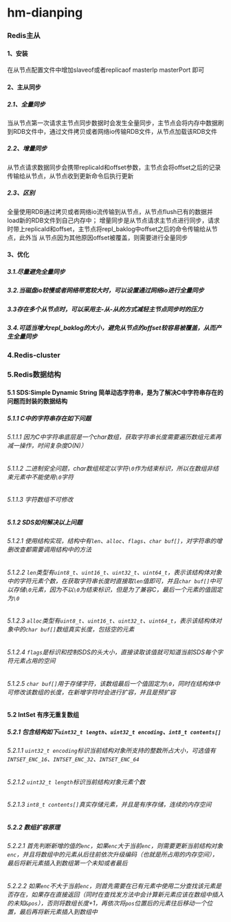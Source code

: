 # hm-dianping

### Redis主从
#### 1、安装
在从节点配置文件中增加slaveof或者replicaof masterIp masterPort 即可
#### 2、主从同步
##### 2.1、全量同步
当从节点第一次请求主节点同步数据时会发生全量同步，主节点会将内存中数据刷到RDB文件中，通过文件拷贝或者网络io传输RDB文件，从节点加载该RDB文件
##### 2.2、增量同步
从节点请求数据同步会携带replicaId和offset参数，主节点会将offset之后的记录传输给从节点，从节点收到更新命令后执行更新
##### 2.3、区别
全量使用RDB通过拷贝或者网络io流传输到从节点，从节点flush已有的数据并load新的RDB文件到自己内存中； 增量同步是从节点请求主节点进行同步，请求时带上replicaId和offset，主节点将repl_baklog中offset之后的命令传输给从节点，此外当
从节点因为其他原因offset被覆盖，则需要进行全量同步
#### 3、优化
##### 3.1.尽量避免全量同步 
##### 3.2.当磁盘io较慢或者网络带宽较大时，可以设置通过网络io进行全量同步 
##### 3.3存在多个从节点时，可以采用主-从-从的方式减轻主节点同步时的压力 
##### 3.4.可适当增大repl_baklog的大小，避免从节点的offset较容易被覆盖，从而产生全量同步

### 4.Redis-cluster
### 5.Redis数据结构
#### 5.1 SDS:Simple Dynamic String 简单动态字符串，是为了解决C中字符串存在的问题而封装的数据结构
##### 5.1.1 C中的字符串存在如下问题
###### 5.1.1.1 因为C中字符串底层是一个char数组，获取字符串长度需要遍历数组元素再减一操作，时间复杂度O(N)）
###### 5.1.1.2 二进制安全问题，char数组规定以字符`\0`作为结束标识，所以在数组非结束元素中不能使用`\0`字符
###### 5.1.1.3 字符数组不可修改
##### 5.1.2 SDS如何解决以上问题
###### 5.1.2.1 使用结构实现，结构中有`len`、`alloc`、`flags`、`char buf[]`，对字符串的增删改查都需要调用结构中的方法
###### 5.1.2.2 `len`类型有`uint8_t`、`uint16_t`、`uint32_t`、`uint64_t`，表示该结构体对象中的字符元素个数，在获取字符串长度时直接取`len`值即可，并且`char buf[]`中可以存储`\0`元素，因为不以`\0`为结束标识，但是为了兼容C，最后一个元素的值固定为`\0`
###### 5.1.2.3 `alloc`类型有`uint8_t`、`uint16_t`、`uint32_t`、`uint64_t`，表示该结构体对象中的`char buf[]`数组真实长度，包括空的元素
###### 5.1.2.4 `flags`是标识和控制SDS的头大小，直接读取该值就可知道当前SDS每个字符元素占用的空间
###### 5.1.2.5 `char buf[]`用于存储字符，该数组最后一个值固定为`\0`，同时在结构体中可修改该数组的长度，在新增字符时会进行扩容，并且是预扩容
#### 5.2 IntSet 有序无重复数组
##### 5.2.1 包含结构如下`uint32_t length`、`uint32_t encoding`、`int8_t contents[]`
###### 5.2.1.1 `uint32_t encoding`标识当前结构对象所支持的整数所占大小，可选值有`INTSET_ENC_16`、`INTSET_ENC_32`、`INTSET_ENC_64`
###### 5.2.1.2 `uint32_t length`标识当前结构对象元素个数
###### 5.2.1.3 `int8_t contents[]`真实存储元素，并且是有序存储，连续的内存空间
##### 5.2.2 数组扩容原理
###### 5.2.2.1 首先判断新增的值的`enc`，如果`enc`大于当前`enc`，则需要更新当前结构对象`enc`，并且将数组中的元素从后往前依次升级编码（也就是所占用的内存空间），最后将新元素插入到数组第一个未知或者最后
###### 5.2.2.2 如果`enc`不大于当前`enc`，则首先需要在已有元素中使用二分查找该元素是否存在，如果存在直接返回（同时在查找发方法中会计算新元素应该在数组中插入的未知`&pos`），否则将数组长度+1，再依次将`pos`位置后的元素往后移动一个位置，最后再将新元素插入到数组中
